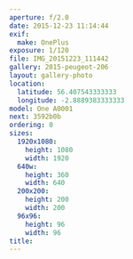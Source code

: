 ```yaml
---
aperture: f/2.0
date: 2015-12-23 11:14:44
exif:
  make: OnePlus
exposure: 1/120
file: IMG_20151223_111442
gallery: 2015-peugeot-206
layout: gallery-photo
location:
  latitude: 56.407543333333
  longitude: -2.8889383333333
model: One A0001
next: 3592b0b
ordering: 0
sizes:
  1920x1080:
    height: 1080
    width: 1920
  640w:
    height: 360
    width: 640
  200x200:
    height: 200
    width: 200
  96x96:
    height: 96
    width: 96
title: 
---
```


